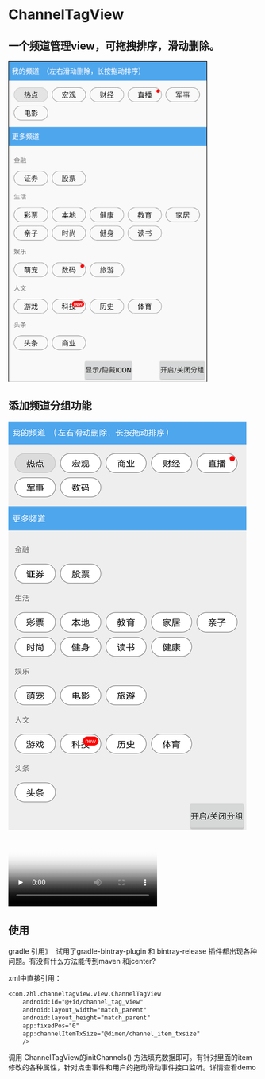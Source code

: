 # ChannelTagView
一个频道管理view，可拖拽排序，滑动删除。
----
<img src="GIF.gif"/>

添加频道分组功能
--
<img src="show_category.png"/>
<video id="video" controls="" preload="none" poster="show_category.png">
      <source id="mp4" src="show.mp4" type="video/mp4">
      <p>Your user agent does not support the HTML5 Video element.</p>
</video>



使用
--

gradle 引用》  试用了gradle-bintray-plugin 和 bintray-release 插件都出现各种问题。有没有什么方法能传到maven 和jcenter?


xml中直接引用：

    <com.zhl.channeltagview.view.ChannelTagView
        android:id="@+id/channel_tag_view"
        android:layout_width="match_parent"
        android:layout_height="match_parent"
        app:fixedPos="0"
        app:channelItemTxSize="@dimen/channel_item_txsize"
        />
 
 
 调用 ChannelTagView的initChannels() 方法填充数据即可。有针对里面的item修改的各种属性，针对点击事件和用户的拖动滑动事件接口监听。详情查看demo
 
